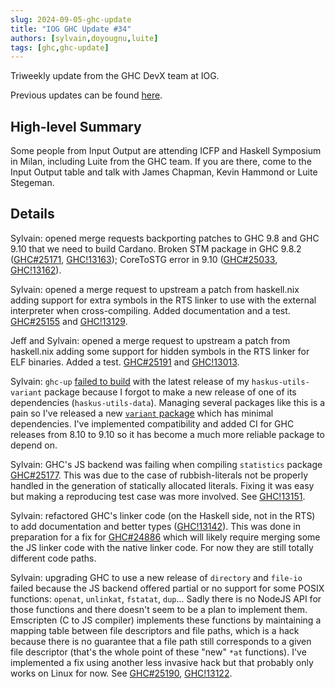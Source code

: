 ```yaml
---
slug: 2024-09-05-ghc-update
title: "IOG GHC Update #34"
authors: [sylvain,doyougnu,luite]
tags: [ghc,ghc-update]
---
```


Triweekly update from the GHC DevX team at IOG.

<!-- truncate -->

Previous updates can be found [here](https://engineering.iog.io/tags/ghc-update).

## High-level Summary

Some people from Input Output are attending ICFP and Haskell Symposium in Milan, including Luite from the GHC team. If you are there, come to the Input Output table and talk with James Chapman, Kevin Hammond or Luite Stegeman.

## Details

Sylvain: opened merge requests backporting patches to GHC 9.8 and GHC 9.10 that we need to build Cardano. Broken STM package in GHC 9.8.2 ([GHC#25171](https://gitlab.haskell.org/ghc/ghc/-/issues/25171), [GHC!13163](https://gitlab.haskell.org/ghc/ghc/-/merge_requests/13163)); CoreToSTG error in 9.10 ([GHC#25033](https://gitlab.haskell.org/ghc/ghc/-/issues/25033), [GHC!13162](https://gitlab.haskell.org/ghc/ghc/-/merge_requests/13162)).

Sylvain: opened a merge request to upstream a patch from haskell.nix adding support for extra symbols in the RTS linker to use with the external interpreter when cross-compiling. Added documentation and a test. [GHC#25155](https://gitlab.haskell.org/ghc/ghc/-/issues/25155) and [GHC!13129](https://gitlab.haskell.org/ghc/ghc/-/merge_requests/13129).

Jeff and Sylvain: opened a merge request to upstream a patch from haskell.nix adding some support for hidden symbols in the RTS linker for ELF binaries. Added a test. [GHC#25191](https://gitlab.haskell.org/ghc/ghc/-/issues/25191) and [GHC!13013](https://gitlab.haskell.org/ghc/ghc/-/merge_requests/13013).

Sylvain: `ghc-up` [failed to build](https://github.com/haskus/packages/issues/62) with the latest release of my `haskus-utils-variant` package because I forgot to make a new release of one of its dependencies (`haskus-utils-data`). Managing several packages like this is a pain so I've released a new [`variant` package](https://hackage.haskell.org/package/variant) which has minimal dependencies. I've implemented compatibility and added CI for GHC releases from 8.10 to 9.10 so it has become a much more reliable package to depend on.

Sylvain: GHC's JS backend was failing when compiling `statistics` package [GHC#25177](https://gitlab.haskell.org/ghc/ghc/-/issues/25177). This was due to the case of rubbish-literals not be properly handled in the generation of statically allocated literals. Fixing it was easy but making a reproducing test case was more involved. See [GHC!13151](https://gitlab.haskell.org/ghc/ghc/-/merge_requests/13151).

Sylvain: refactored GHC's linker code (on the Haskell side, not in the RTS) to add documentation and better types ([GHC!13142](https://gitlab.haskell.org/ghc/ghc/-/merge_requests/13142)). This was done in preparation for a fix for [GHC#24886](https://gitlab.haskell.org/ghc/ghc/-/issues/24886) which will likely require merging some the JS linker code with the native linker code. For now they are still totally different code paths.

Sylvain: upgrading GHC to use a new release of `directory` and `file-io` failed because the JS backend offered partial or no support for some POSIX functions: `openat`, `unlinkat`, `fstatat`, `dup`... Sadly there is no NodeJS API for those functions and there doesn't seem to be a plan to implement them. Emscripten (C to JS compiler) implements these functions by maintaining a mapping table between file descriptors and file paths, which is a hack because there is no guarantee that a file path still corresponds to a given file descriptor (that's the whole point of these "new" `*at` functions). I've implemented a fix using another less invasive hack but that probably only works on Linux for now. See [GHC#25190](https://gitlab.haskell.org/ghc/ghc/-/issues/25190), [GHC!13122](https://gitlab.haskell.org/ghc/ghc/-/merge_requests/13122/diffs?commit_id=a300f12c93f7ea74f8d269bf300e37fb4ffb2b6e).
